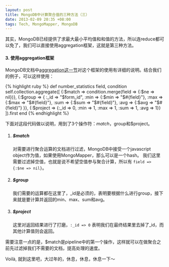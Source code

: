 ```yaml
---
layout: post
title: MongoDB中计算聚合值的三种方法（三）
date: 2013-02-09 20:35 +08:00
tags: Tech, MongoMapper, MongoDB
---
```


其实，MongoDB已经提供了求最大最小平均值和和值的方法，所以连reduce都可以免了，我们可以直接使用aggregation框架，这就是第三种方法。

<h4>3. 使用aggregation框架</h4>

MongoDB文档中[aggregation这一节](http://docs.mongodb.org/manual/reference/aggregation)对这个框架的使用有详细的说明。结合我们的例子，可以这样使用：

{% highlight ruby %}
def number_statistics field, condition
  self.collection.aggregate([
    {:$match => condition.merge(field => {:$ne => nil})},
    {:$group => {
      :_id => "$form_id",
      :min => {:$min => "$#{field}"},
      :max => {:$max => "$#{field}"},
      :sum => {:$sum => "$#{field}"},
      :avg => {:$avg => "$#{field}"}
    }},
    {:$project => {:_id => 0, :min => 1, :max => 1, :sum => 1, :avg => 1}}
]).first
end
{% endhighlight %}

下面对这段代码做以说明，用到了3个操作符：$match，$group和$project。
<ol>
<li>
    <h5>$match</h5>
    对需要进行聚合运算的文档进行过滤，MongoDB中接受一个javascript object作为值，如果使用MongoMapper，那么可以是一个hash。
    我们这里需要过滤掉空值，也就是说不希望空值参与聚合计算，所以有 <code>field => {:$ne => nil}</code>。
</li>
<li>
    <h5>$group</h5>
    我们需要的运算都在这里了，_id是必须的，表明要根据什么进行group，接下来就是要计算并返回的min、max、sum和avg。
</li>
<li>
    <h5>$project</h5>
    这里对返回结果进行了打磨，<code>:_id => 0</code> 表明我们在最终结果里去掉了_id，而其他计算值则会返回。
</li>
</ol>

需要注意一点的是，$match是pipeline中的第一个操作，这样就可以在做聚合之前先过滤掉我们不需要的文档，提高处理的速度。

Voilà, 就到这里吧，大过年的，休息，休息，休息一下～
